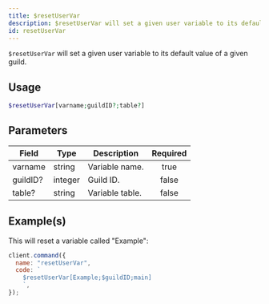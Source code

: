 ```yaml
---
title: $resetUserVar
description: $resetUserVar will set a given user variable to its default value of a given guild.
id: resetUserVar
---
```


`$resetUserVar` will set a given user variable to its default value of a given guild.

## Usage

```php
$resetUserVar[varname;guildID?;table?]
```

## Parameters

| Field    | Type    | Description     | Required |
| -------- | ------- | --------------- | :------: |
| varname  | string  | Variable name.  |   true   |
| guildID? | integer | Guild ID.       |  false   |
| table?   | string  | Variable table. |  false   |

## Example(s)

This will reset a variable called "Example":

```javascript
client.command({
  name: "resetUserVar",
  code: `
    $resetUserVar[Example;$guildID;main]
    `,
});
```
